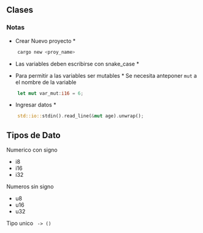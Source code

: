 ## Clases

### Notas

* Crear Nuevo proyecto *
```bash
    cargo new <proy_name>
```

* Las variables deben escribirse con snake_case *

* Para permitir a las variables ser mutables *
Se necesita anteponer `mut` a el nombre de la variable

```rust
    let mut var_mut:i16 = 6;
```

* Ingresar datos *
```rust
    std::io::stdin().read_line(&mut age).unwrap();
```

## Tipos de Dato

Numerico con signo 
- i8
- i16
- i32

Numeros sin signo
- u8
- u16
- u32 

Tipo unico ` -> ()`

